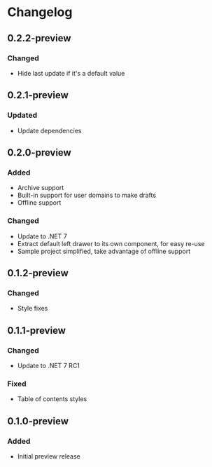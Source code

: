 # Changelog

## 0.2.2-preview
### Changed
- Hide last update if it's a default value

## 0.2.1-preview
### Updated
- Update dependencies

## 0.2.0-preview
### Added
- Archive support
- Built-in support for user domains to make drafts
- Offline support
### Changed
- Update to .NET 7
- Extract default left drawer to its own component, for easy re-use
- Sample project simplified, take advantage of offline support

## 0.1.2-preview
### Changed
- Style fixes

## 0.1.1-preview
### Changed
- Update to .NET 7 RC1
### Fixed
- Table of contents styles

## 0.1.0-preview
### Added
- Initial preview release